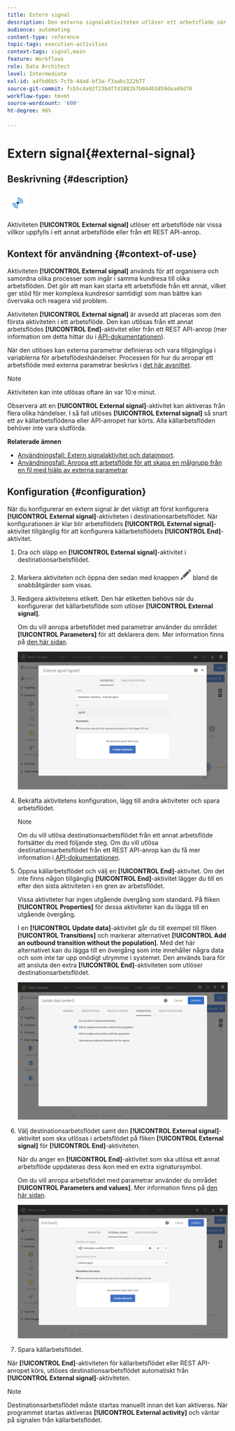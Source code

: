 ```yaml
---
title: Extern signal
description: Den externa signalaktiviteten utlöser ett arbetsflöde när vissa villkor uppfylls i ett annat arbetsflöde.
audience: automating
content-type: reference
topic-tags: execution-activities
context-tags: signal,main
feature: Workflows
role: Data Architect
level: Intermediate
exl-id: a4fbd6b5-7cfb-44ad-bf3a-f3aabc122b77
source-git-commit: fcb5c4a92f23bdffd1082b7b044b5859dead9d70
workflow-type: tm+mt
source-wordcount: '600'
ht-degree: 96%

---
```


# Extern signal{#external-signal}

## Beskrivning {#description}

![](assets/signal.png)

Aktiviteten **[!UICONTROL External signal]** utlöser ett arbetsflöde när vissa villkor uppfylls i ett annat arbetsflöde eller från ett REST API-anrop.

## Kontext för användning {#context-of-use}

Aktiviteten **[!UICONTROL External signal]** används för att organisera och samordna olika processer som ingår i samma kundresa till olika arbetsflöden. Det gör att man kan starta ett arbetsflöde från ett annat, vilket ger stöd för mer komplexa kundresor samtidigt som man bättre kan övervaka och reagera vid problem.

Aktiviteten **[!UICONTROL External signal]** är avsedd att placeras som den första aktiviteten i ett arbetsflöde. Den kan utlösas från ett annat arbetsflödes **[!UICONTROL End]**-aktivitet eller från ett REST API-anrop (mer information om detta hittar du i [API-dokumentationen](../../api/using/triggering-a-signal-activity.md)).

När den utlöses kan externa parametrar definieras och vara tillgängliga i variablerna för arbetsflödeshändelser. Processen för hur du anropar ett arbetsflöde med externa parametrar beskrivs i [det här avsnittet](../../automating/using/calling-a-workflow-with-external-parameters.md).

>[!NOTE]
>
>Aktiviteten kan inte utlösas oftare än var 10:e minut.

Observera att en **[!UICONTROL External signal]**-aktivitet kan aktiveras från flera olika händelser. I så fall utlöses **[!UICONTROL External signal]** så snart ett av källarbetsflödena eller API-anropet har körts. Alla källarbetsflöden behöver inte vara slutförda.

**Relaterade ämnen**

* [Användningsfall: Extern signalaktivitet och dataimport](../../automating/using/external-signal-data-import.md).
* [Användningsfall: Anropa ett arbetsflöde för att skapa en målgrupp från en fil med hjälp av externa parametrar](../../automating/using/use-case-calling-workflow.md)

## Konfiguration {#configuration}

När du konfigurerar en extern signal är det viktigt att först konfigurera **[!UICONTROL External signal]**-aktiviteten i destinationsarbetsflödet. När konfigurationen är klar blir arbetsflödets **[!UICONTROL External signal]**-aktivitet tillgänglig för att konfigurera källarbetsflödets **[!UICONTROL End]**-aktivitet.

1. Dra och släpp en **[!UICONTROL External signal]**-aktivitet i destinationsarbetsflödet.
1. Markera aktiviteten och öppna den sedan med knappen ![](assets/edit_darkgrey-24px.png) bland de snabbåtgärder som visas.
1. Redigera aktivitetens etikett. Den här etiketten behövs när du konfigurerar det källarbetsflöde som utlöser **[!UICONTROL External signal]**.

   Om du vill anropa arbetsflödet med parametrar använder du området **[!UICONTROL Parameters]** för att deklarera dem. Mer information finns på [den här sidan](../../automating/using/declaring-parameters-external-signal.md).

   ![](assets/external_signal_configuration.png)

1. Bekräfta aktivitetens konfiguration, lägg till andra aktiviteter och spara arbetsflödet.

   >[!NOTE]
   >
   >Om du vill utlösa destinationsarbetsflödet från ett annat arbetsflöde fortsätter du med följande steg. Om du vill utlösa destinationsarbetsflödet från ett REST API-anrop kan du få mer information i [API-dokumentationen](../../api/using/triggering-a-signal-activity.md).

1. Öppna källarbetsflödet och välj en **[!UICONTROL End]**-aktivitet. Om det inte finns någon tillgänglig **[!UICONTROL End]**-aktivitet lägger du till en efter den sista aktiviteten i en gren av arbetsflödet.

   Vissa aktiviteter har ingen utgående övergång som standard. På fliken **[!UICONTROL Properties]** för dessa aktiviteter kan du lägga till en utgående övergång.

   I en **[!UICONTROL Update data]**-aktivitet går du till exempel till fliken **[!UICONTROL Transitions]** och markerar alternativet **[!UICONTROL Add an outbound transition without the population]**. Med det här alternativet kan du lägga till en övergång som inte innehåller några data och som inte tar upp onödigt utrymme i systemet. Den används bara för att ansluta den extra **[!UICONTROL End]**-aktiviteten som utlöser destinationsarbetsflödet.

   ![](assets/external_signal_empty_transition.png)

1. Välj destinationsarbetsflödet samt den **[!UICONTROL External signal]**-aktivitet som ska utlösas i arbetsflödet på fliken **[!UICONTROL External signal]** för **[!UICONTROL End]**-aktiviteten.

   När du anger en **[!UICONTROL End]**-aktivitet som ska utlösa ett annat arbetsflöde uppdateras dess ikon med en extra signatursymbol.

   Om du vill anropa arbetsflödet med parametrar använder du området **[!UICONTROL Parameters and values]**. Mer information finns på [den här sidan](../../automating/using/defining-parameters-calling-workflow.md).

   ![](assets/external_signal_end.png)

1. Spara källarbetsflödet.

När **[!UICONTROL End]**-aktiviteten för källarbetsflödet eller REST API-anropet körs, utlöses destinationsarbetsflödet automatiskt från **[!UICONTROL External signal]**-aktiviteten.

>[!NOTE]
>
>Destinationsarbetsflödet måste startas manuellt innan det kan aktiveras. När programmet startas aktiveras **[!UICONTROL External activity]** och väntar på signalen från källarbetsflödet.
